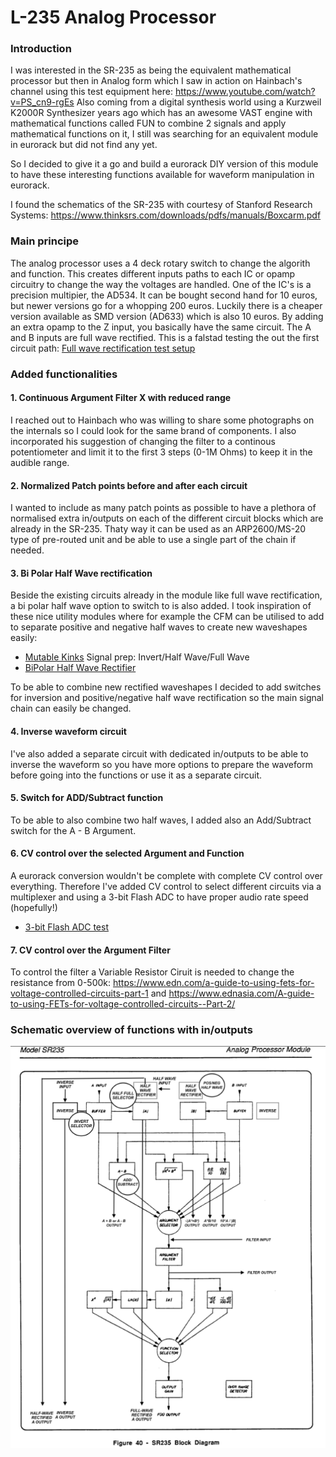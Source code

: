 # L-235 Analog Processor ##

### Introduction ###
I was interested in the SR-235 as being the equivalent mathematical processor but then in Analog form which I saw in action on Hainbach's channel using this test equipment here: https://www.youtube.com/watch?v=PS_cn9-rgEs 
Also coming from a digital synthesis world using a Kurzweil K2000R Synthesizer years ago which has an awesome VAST engine with mathematical functions called FUN to combine 2 signals and apply mathematical functions on it, I still was searching for an equivalent module in eurorack but did not find any yet.

So I decided to give it a go and build a eurorack DIY version of this module to have these interesting functions available for waveform manipulation in eurorack.

I found the schematics of the SR-235 with courtesy of Stanford Research Systems:
https://www.thinksrs.com/downloads/pdfs/manuals/Boxcarm.pdf


### Main principe ###

The analog processor uses a 4 deck rotary switch to change the algorith and function. This creates different inputs paths to each IC or opamp circuitry to change the way the voltages are handled. One of the IC's is a precision multipier, the AD534. It can be bought second hand for 10 euros, but newer versions go for a whopping 200 euros. Luckily there is a cheaper version available as SMD version (AD633) which is also 10 euros. By adding an extra opamp to the Z input, you basically have the same circuit. 
The A and B inputs are full wave rectified. This is a falstad testing the out the first circuit path: [Full wave rectification test setup](https://tinyurl.com/27wkvqkx)

### Added functionalities ###

#### 1. Continuous Argument Filter X with reduced range ####
I reached out to Hainbach who was willing to share some photographs on the internals so I could look for the same brand of components.
I also incorporated his suggestion of changing the filter to a continous potentiometer and limit it to the first 3 steps (0-1M Ohms) to keep it in the audible range.

#### 2. Normalized Patch points before and after each circuit #### 
I wanted to include as many patch points as possible to have a plethora of normalised extra in/outputs on each of the different circuit blocks which are already in the SR-235. Thaty way it can be used as an ARP2600/MS-20 type of pre-routed unit and be able to use a single part of the chain if needed.

#### 3. Bi Polar Half Wave rectification ####
Beside the existing circuits already in the module like full wave rectification, a bi polar half wave option to switch to is also added.
I took inspiration of these nice utility modules where for example the CFM can be utilised to add to separate positive and negative half waves to create new waveshapes easily:
- [Mutable Kinks](https://pichenettes.github.io/mutable-instruments-documentation/modules/kinks/) Signal prep: Invert/Half Wave/Full Wave
- [BiPolar Half Wave Rectifier](http://www.cfmodular.com/BHWR)

To be able to combine new rectified waveshapes I decided to add switches for inversion and positive/negative half wave rectification so the main signal chain can easily be changed.

#### 4. Inverse waveform circuit #### 
I've also added a separate circuit with dedicated in/outputs to be able to inverse the waveform so you have more options to prepare the waveform before going into the functions or use it as a separate circuit.

#### 5. Switch for ADD/Subtract function #### 
To be able to also combine two half waves, I added also an Add/Subtract switch for the A - B Argument.

#### 6. CV control over the selected Argument and Function
A eurorack conversion wouldn't be complete with complete CV control over everything. Therefore I've added CV control to select different circuits via a multiplexer and using a 3-bit Flash ADC to have proper audio rate speed (hopefully!)
- [3-bit Flash ADC test](https://tinyurl.com/2b6dmdgn)


#### 7. CV control over the Argument Filter ####
To control the filter a Variable Resistor Ciruit is needed to change the resistance from 0-500k:
https://www.edn.com/a-guide-to-using-fets-for-voltage-controlled-circuits-part-1
and
https://www.ednasia.com/A-guide-to-using-FETs-for-voltage-controlled-circuits--Part-2/

### Schematic overview of functions with in/outputs ###
![Image](Images/SR-235-Additions.png)